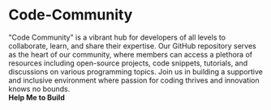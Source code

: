# Code-Community
"Code Community" is a vibrant hub for developers of all levels to collaborate, learn, and share their expertise. Our GitHub repository serves as the heart of our community, where members can access a plethora of resources including open-source projects, code snippets, tutorials, and discussions on various programming topics. Join us in building a supportive and inclusive environment where passion for coding thrives and innovation knows no bounds. </br>
<strong>Help Me to Build </strong>
